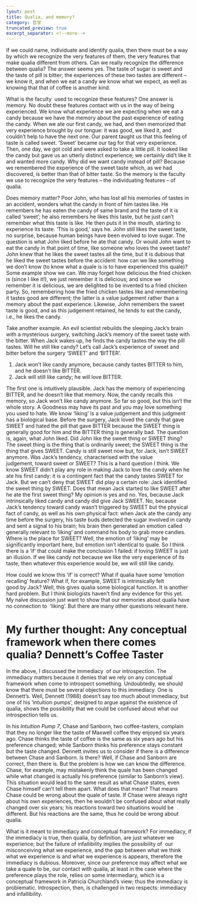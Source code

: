 ```yaml
---
lyout: post
title: Qualia, and memory?
category: 哲学
truncated_preview: true
excerpt_separator: <!--more-->
---
```


If we could name, individuate and identify qualia, then there must be a way by which we recognize the very features of them, the very features that make qualia different from others. Can we really recognize the difference between qualia? The answer seems yes. The taste of sugar is sweet and the taste of pill is bitter; the experiences of these two tastes are different – we know it, and when we eat a candy we know what we expect, as well as knowing that that of coffee is another kind.

<!--more-->

What is the faculty  used to recognize these features? One answer is memory. No doubt these features contact with us in the way of being experienced. We know what experience we are expecting when we eat a candy because we have the memory about the past experience of eating the candy. When we ate our first candy, we had, and then memorized that very experience brought by our tongue: it was good, we liked it, and couldn’t help to have the next one. Our parent taught us that this feeling of taste is called sweet. ‘Sweet’ became our tag for that very experience. Then, one day, we got cold and were asked to take a little pill. It looked like the candy but gave us an utterly distinct experience; we certainly did’t like it and wanted more candy. Why did we want candy instead of pill? Because we remembered the experience of the sweet taste which, as we had discovered, is better than that of bitter taste. So the memory is the faculty we use to recognize the very features – the individuating features – of qualia.

Does memory matter? Poor John, who has lost all his memories of tastes in an accident, wonders what the candy in front of him tastes like. He remembers he has eaten the candy of same brand and the taste of it is called ‘sweet’; he also remembers he likes this taste, but he just can’t remember what this taste is like. He then puts it in the mouth, starting to experience its taste. ‘This is good,’ says he. John still likes the sweet taste, no surprise, because human beings have been evolved to love sugar. The question is what John liked before he ate that candy. Or would John want to eat the candy in that point of time, like someone who loves the sweet taste? John knew that he likes the sweet tastes all the time, but it is dubious that he liked the sweet tastes before the accident: how can we like something we don’t know (to know what a quale is is to have experienced this quale)? Some example show we can. We may forget how delicious the fried chicken is (since I like it!), we just remember it is delicious; and since we remember it is delicious, we are delighted to be invented to a fried chicken party. So, remembering how the fried chicken tastes like and remembering it tastes good are different; the latter is a value judgement rather than a memory about the past experience. Likewise, John remembers the sweet taste is good, and as this judgement retained, he tends to eat the candy, i.e., he likes the candy.

Take another example. An evil scientist rebuilds the sleeping Jack’s brain with a mysterious surgery, switching Jack’s memory of the sweet taste with the bitter. When Jack wakes up, he finds the candy tastes the way the pill tastes. Will he still like candy? Let’s call Jack’s experience of sweet and bitter before the surgery ‘SWEET’ and ‘BITTER’.

1. Jack won’t like candy anymore, because candy tastes BITTER to him, and he doesn’t like BITTER.
2. Jack will still like candy; he will love BITTER.

The first one is intuitively plausible. Jack has the memory of experiencing BITTER, and he doesn’t like that memory. Now, the candy recalls this memory, so Jack won’t like candy anymore. So far so good, but this isn’t the whole story. A Goodness may have its past and you may love something you used to hate. We know ‘liking’ is a value judgement and this judgment has a biological base. Before the surgery, Jack loved the candy that gave SWEET and hated the pill that gave BITTER because the SWEET thing is generally good for him and the BITTER thing is generally bad. The question is, again, what John liked. Did John like the sweet thing or SWEET thing? The sweet thing is the thing that is ordinarily sweet; the SWEET thing is the thing that gives SWEET. Candy is still sweet now but, for Jack, isn’t SWEET anymore. Was Jack’s tendency, characterised with the value judgement, toward sweet or SWEET? This is a hard question I think. We know SWEET didn’t play any role in making Jack to love the candy when he ate his first candy: it is a contingent fact that the candy tastes SWEET for Jack. But we can’t deny that SWEET did play a certain role: Jack identified the sweet thing by SWEET. Does that mean Jack started to like SWEET after he ate the first sweet thing? My opinion is yes and no. Yes, because Jack intrinsically liked candy and candy did give Jack SWEET. No, because Jack’s tendency toward candy wasn’t triggered by SWEET but the physical fact of candy, as well as his own physical fact: when Jack ate the candy any time before the surgery, his taste buds detected the sugar involved in candy and sent a signal to his brain; his brain then generated an emotion called generally relevant to ‘liking’ and command his body to grab more candies. Where is the place for SWEET? Well, the emotion of ‘liking’ may be significantly important here, but emotion isn’t identical to quale. So I think there is a ‘if’ that could make the conclusion 1 failed: if loving SWEET is just an illusion. If we like candy not because we like the very experience of its taste, then whatever this experience would be, we will still like candy.

How could we know this ‘if’ is correct? What if qualia have some ’emotion recalling’ feature? What if, for example, SWEET is intrinsically felt good by Jack? Well, this gives qualia some biological function. It is another hard problem. But I think biologists haven’t find any evidence for this yet. My naïve discussion just want to show that our memories about qualia have no connection to  ‘liking’. But there are many other questions relevant here.

# My further thought: Any conceptual framework when there comes qualia? Dennett’s Coffee Taster

In the above, I discussed the immediacy  of our introspection. The immediacy matters because it denies that we rely on any conceptual framework when come to introspect something. Undoubtedly, we should know that there must be several objections to this immediacy. One is Dennett’s. Well, Dennett (1988) doesn’t say too much about immediacy, but one of his ‘intuition pumps’, designed to argue against the existence of qualia, shows the possibility that we could be confused about what our introspection tells us.

In his *Intuition Pump 7*, Chase and Sanborn, two coffee-tasters, complain that they no longer like the taste of Maxwell coffee they enjoyed six years ago. Chase thinks the taste of coffee is the same as six years ago but his preference changed; while Sanborn thinks his preference stays constant but the taste changed. Dennett invites us to consider if there is a difference between Chase and Sanborn. Is there? Well, if Chase and Sanborn are correct, then there is. But the problem is how we can know the difference. Chase, for example, may mistakenly think the quale has been changed while what changed is actually his preference (similar to Sanborn’s view). This situation would lead to the same result as what Chase states, even Chase himself can’t tell them apart. What does that mean? That means Chase could be wrong about the quale of taste. If Chase were always right about his own experiences, then he wouldn’t be confused about what really changed over six years; his reactions toward two situations would be different. But his reactions are the same, thus he could be wrong about qualia.

What is it meant to immediacy and conceptual framework? For immediacy, if the immediacy is true, then qualia, by definition, are just whatever we experience; but the failure of infallibility implies the possibility of  our misconceiving what we experience, and the gap between what we think what we experience is and what we experience is appears, therefore the immediacy is dubious. Moreover, since our preference may affect what we take a quale to be, our contact with qualia, at least in the case where the preference plays the role, relies on some intermediary, which is a conceptual framework in Patricia Churchland’s view; thus the immediacy is problematic. Introspection, then, is challenged in two respects: immediacy and infallibility.